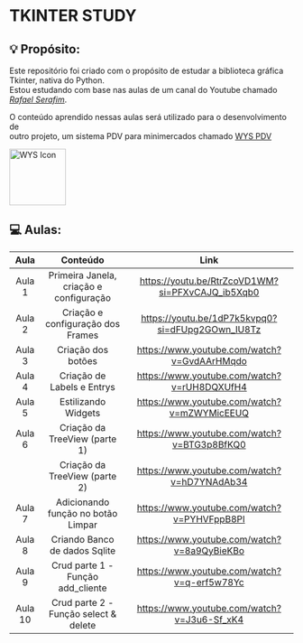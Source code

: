 # TKINTER STUDY

## 💡 Propósito:
Este repositório foi criado com o propósito de estudar a biblioteca gráfica Tkinter, nativa do Python.  
Estou estudando com base nas aulas de um canal do Youtube chamado [_Rafael Serafim_](https://www.youtube.com/@RafaelSerafimRfz).

O conteúdo aprendido nessas aulas será utilizado para o desenvolvimento de  
outro projeto, um sistema PDV para minimercados chamado [WYS PDV](https://github.com/Dl4nor/WYS_PDV)  

<a href=https://github.com/Dl4nor/WYS_PDV>
    <img src="https://raw.githubusercontent.com/Dl4nor/WYS_PDV/refs/heads/main/app/assets/icons/wys_icon.ico" alt="WYS Icon" width="100">
</a>


## 💻 Aulas:

 | Aula     | Conteúdo                                | Link   |
 |:--------:|:---------------------------------------:|:------:|
 | Aula 1   | Primeira Janela, criação e configuração | https://youtu.be/RtrZcoVD1WM?si=PFXvCAJQ_ib5Xqb0 |
 | Aula 2   | Criação e configuração dos Frames       | https://youtu.be/1dP7k5kvpq0?si=dFUpg2GOwn_IU8Tz |
 | Aula 3   | Criação dos botões                      | https://www.youtube.com/watch?v=GvdAArHMqdo      |
 | Aula 4   | Criação de Labels e Entrys              | https://www.youtube.com/watch?v=rUH8DQXUfH4      |
 | Aula 5   | Estilizando Widgets                     | https://www.youtube.com/watch?v=mZWYMicEEUQ      |
 | Aula 6   | Criação da TreeView (parte 1)           | https://www.youtube.com/watch?v=BTG3p8BfKQ0      |
 |          | Criação da TreeView (parte 2)           | https://www.youtube.com/watch?v=hD7YNAdAb34      |
 | Aula 7   | Adicionando função no botão Limpar      | https://www.youtube.com/watch?v=PYHVFppB8PI      |
 | Aula 8   | Criando Banco de dados Sqlite           | https://www.youtube.com/watch?v=8a9QyBieKBo      |
 | Aula 9   | Crud parte 1 - Função add_cliente       | https://www.youtube.com/watch?v=q-erf5w78Yc      |
 | Aula 10  | Crud parte 2 - Função select & delete   | https://www.youtube.com/watch?v=J3u6-Sf_xK4      |


